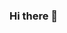 ### Hi there 👋



<!-- ![theRingleman's GitHub stats](https://github-readme-stats.vercel.app/api?username=theRingleman&count_private=true&show_icons=true&theme=dracula) -->
<!-- [![Top Langs](https://github-readme-stats.vercel.app/api/top-langs/?username=theRingleman)](https://github.com/anuraghazra/github-readme-stats) -->

<!--
**theRingleman/theRingleman** is a ✨ _special_ ✨ repository because its `README.md` (this file) appears on your GitHub profile.

Here are some ideas to get you started:

- 🔭 I’m currently working on ...
- 🌱 I’m currently learning ...
- 👯 I’m looking to collaborate on ...
- 🤔 I’m looking for help with ...
- 💬 Ask me about ...
- 📫 How to reach me: ...
- 😄 Pronouns: ...
- ⚡ Fun fact: ...
-->
